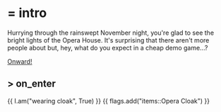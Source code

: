 # = intro

Hurrying through the rainswept November night, you're glad to see the bright
lights of the Opera House. It's surprising that there aren't more people about
but, hey, what do you expect in a cheap demo game...?

[Onward!](replace!rooms::foyer)

## > on_enter
{{ I.am("wearing cloak", True) }}
{{ flags.add("items::Opera Cloak") }}
